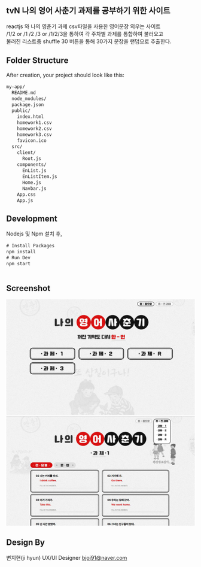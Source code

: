 ## tvN 나의 영어 사춘기 과제를 공부하기 위한 사이트

reactjs 와 나의 영춘기 과제 csv파일을 사용한 영어문장 외우는 사이트<br>
/1/2 or /1 /2 /3 or /1/2/3을 통하여 각 주차별 과제를 통합하여 불러오고<br>
불러진 리스트중 shuffle 30 버튼을 통해 30가지 문장을 랜덤으로 추출한다.

## Folder Structure

After creation, your project should look like this:

```
my-app/
  README.md
  node_modules/
  package.json
  public/
    index.html
    homework1.csv
    homework2.csv
    homework3.csv
    favicon.ico
  src/
    client/
      Root.js
    components/
      EnList.js
      EnListItem.js
      Home.js
      Navbar.js  
    App.css
    App.js
```

## Development

Nodejs 및 Npm 설치 후,
```
# Install Packages
npm install
# Run Dev
npm start
    
```

## Screenshot
![site_home](./public/img/site_home.jpg)
![site_homwork](./public/img/site_homwork.jpg)

## Design By

변지현(ji hyun)
UX/UI Designer
bjoj91@naver.com 

